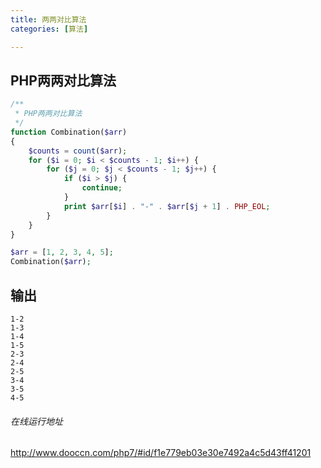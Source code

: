 ```yaml
---
title: 两两对比算法
categories: [算法]

---
```


## PHP两两对比算法

```php
/**
 * PHP两两对比算法
 */
function Combination($arr)
{
    $counts = count($arr);
    for ($i = 0; $i < $counts - 1; $i++) {
        for ($j = 0; $j < $counts - 1; $j++) {
            if ($i > $j) {
                continue;
            }
            print $arr[$i] . "-" . $arr[$j + 1] . PHP_EOL;
        }
    }
}

$arr = [1, 2, 3, 4, 5];
Combination($arr);
```

## 输出

```shell
1-2
1-3
1-4
1-5
2-3
2-4
2-5
3-4
3-5
4-5
```



###### 在线运行地址

http://www.dooccn.com/php7/#id/f1e779eb03e30e7492a4c5d43ff41201

